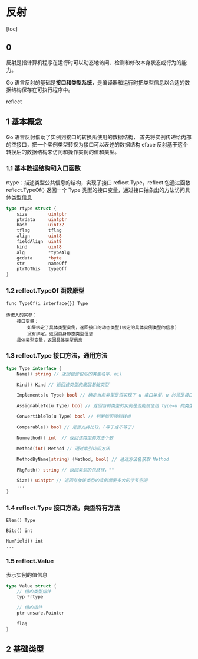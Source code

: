 # 反射

[toc]

## 0

反射是指计算机程序在运行时可以动态地访问、检测和修改本身状态或行为的能力。

Go 语言反射的基础是**接口和类型系统**，是编译器和运行时把类型信息以合适的数据结构保存在可执行程序中。

reflect

## 1 基本概念

Go 语言反射借助了实例到接口的转换所使用的数据结构，
首先将实例传递给内部的空接口，把一个实例类型转换为接口可以表述的数据结构 eface
反射基于这个转换后的数据结构来访问和操作实例的值和类型。

### 1.1 基本数据结构和入口函数

rtype：描述类型公共信息的结构，实现了接口 reflect.Type，reflect 包通过函数 reflect.TypeOf() 返回一个 Type 类型的接口变量，通过接口抽象出的方法访问具体类型信息

```go
type rtype struct {
    size        uintptr
    ptrdata     uintptr
    hash        uint32
    tflag       tflag
    align       uint8
    fieldAlign  uint8
    kind        uint8
    alg         *typeAlg
    gcdata      *byte
    str         nameOff
    ptrToThis   typeOff
}
```

### 1.2 reflect.TypeOf 函数原型

```text
func TypeOf(i interface{}) Type

传进入的实参：
    接口变量：
        如果绑定了具体类型实例，返回接口的动态类型(绑定的具体实例类型的信息)
        没有绑定，返回自身静态类型信息
    具体类型变量，返回具体类型信息
```

### 1.3 reflect.Type 接口方法，通用方法

```go
type Type interface {
    Name() string // 返回包含包名的类型名字，nil

    Kind() Kind // 返回该类型的底层基础类型

    Implements(u Type) bool // 确定当前类型是否实现了 u 接口类型，u 必须是接口类型的 Type

    AssignableTo(u Type) bool // 返回当前类型的实例是否能赋值给 type=u 的类型变量

    ConvertibleTo(u Type) bool // 判断能否强制转换

    Comparable() bool // 是否支持比较，(等于或不等于)

    Nummethod() int  // 返回该类型的方法个数

    Method(int) Method // 通过索引访问方法

    MethodByName(string) (Method, bool) // 通过方法名获取 Method

    PkgPath() string // 返回类型的包路径，""

    Size() uintptr // 返回存放该类型的实例需要多大的字节空间
    ...
}
```

### 1.4 reflect.Type 接口方法，类型特有方法

```text
Elem() Type

Bits() int

NumField() int
...

```

### 1.5 reflect.Value

表示实例的值信息

```go
type Value struct {
    // 值的类型指针
    typ *rtype

    // 值的指针
    ptr unsafe.Pointer

    flag
}
```

## 2 基础类型
